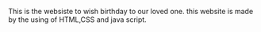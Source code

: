 This is the websiste to wish birthday to our loved one. this website is made by the using of HTML,CSS and java script.
